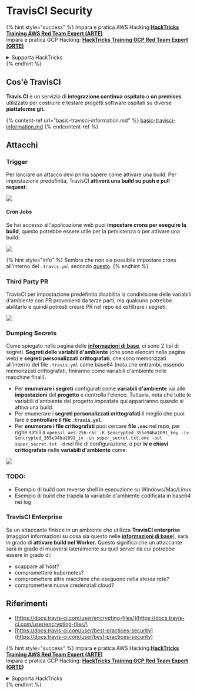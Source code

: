 # TravisCI Security

{% hint style="success" %}
Impara e pratica AWS Hacking:<img src="/.gitbook/assets/image.png" alt="" data-size="line">[**HackTricks Training AWS Red Team Expert (ARTE)**](https://training.hacktricks.xyz/courses/arte)<img src="/.gitbook/assets/image.png" alt="" data-size="line">\
Impara e pratica GCP Hacking: <img src="/.gitbook/assets/image (2).png" alt="" data-size="line">[**HackTricks Training GCP Red Team Expert (GRTE)**<img src="/.gitbook/assets/image (2).png" alt="" data-size="line">](https://training.hacktricks.xyz/courses/grte)

<details>

<summary>Supporta HackTricks</summary>

* Controlla i [**piani di abbonamento**](https://github.com/sponsors/carlospolop)!
* **Unisciti al** 💬 [**gruppo Discord**](https://discord.gg/hRep4RUj7f) o al [**gruppo telegram**](https://t.me/peass) o **seguici** su **Twitter** 🐦 [**@hacktricks\_live**](https://twitter.com/hacktricks\_live)**.**
* **Condividi trucchi di hacking inviando PR ai repo github di** [**HackTricks**](https://github.com/carlospolop/hacktricks) e [**HackTricks Cloud**](https://github.com/carlospolop/hacktricks-cloud).

</details>
{% endhint %}

## Cos'è TravisCI

**Travis CI** è un servizio di **integrazione continua** **ospitato** o **on premises** utilizzato per costruire e testare progetti software ospitati su diverse **piattaforme git**.

{% content-ref url="basic-travisci-information.md" %}
[basic-travisci-information.md](basic-travisci-information.md)
{% endcontent-ref %}

## Attacchi

### Trigger

Per lanciare un attacco devi prima sapere come attivare una build. Per impostazione predefinita, TravisCI **attiverà una build su push e pull request**:

![](<../../.gitbook/assets/image (145).png>)

#### Cron Jobs

Se hai accesso all'applicazione web puoi **impostare crons per eseguire la build**, questo potrebbe essere utile per la persistenza o per attivare una build:

![](<../../.gitbook/assets/image (243).png>)

{% hint style="info" %}
Sembra che non sia possibile impostare crons all'interno del `.travis.yml` secondo [questo](https://github.com/travis-ci/travis-ci/issues/9162).
{% endhint %}

### Third Party PR

TravisCI per impostazione predefinita disabilita la condivisione delle variabili d'ambiente con PR provenienti da terze parti, ma qualcuno potrebbe abilitarlo e quindi potresti creare PR nel repo ed esfiltrare i segreti:

![](<../../.gitbook/assets/image (208).png>)

### Dumping Secrets

Come spiegato nella pagina delle [**informazioni di base**](basic-travisci-information.md), ci sono 2 tipi di segreti. **Segreti delle variabili d'ambiente** (che sono elencati nella pagina web) e **segreti personalizzati crittografati**, che sono memorizzati all'interno del file `.travis.yml` come base64 (nota che entrambi, essendo memorizzati crittografati, finiranno come variabili d'ambiente nelle macchine finali).

* Per **enumerare i segreti** configurati come **variabili d'ambiente** vai alle **impostazioni** del **progetto** e controlla l'elenco. Tuttavia, nota che tutte le variabili d'ambiente del progetto impostate qui appariranno quando si attiva una build.
* Per enumerare i **segreti personalizzati crittografati** il meglio che puoi fare è **controllare il file `.travis.yml`**.
* Per **enumerare i file crittografati** puoi cercare **file `.enc`** nel repo, per righe simili a `openssl aes-256-cbc -K $encrypted_355e94ba1091_key -iv $encrypted_355e94ba1091_iv -in super_secret.txt.enc -out super_secret.txt -d` nel file di configurazione, o per **iv e chiavi crittografate** nelle **variabili d'ambiente** come:

![](<../../.gitbook/assets/image (81).png>)

### TODO:

* Esempio di build con reverse shell in esecuzione su Windows/Mac/Linux
* Esempio di build che trapela la variabile d'ambiente codificata in base64 nei log

### TravisCI Enterprise

Se un attaccante finisce in un ambiente che utilizza **TravisCI enterprise** (maggiori informazioni su cosa sia questo nelle [**informazioni di base**](basic-travisci-information.md#travisci-enterprise)), sarà in grado di **attivare build nel Worker.** Questo significa che un attaccante sarà in grado di muoversi lateralmente su quel server da cui potrebbe essere in grado di:

* scappare all'host?
* compromettere kubernetes?
* compromettere altre macchine che eseguono nella stessa rete?
* compromettere nuove credenziali cloud?

## Riferimenti

* [https://docs.travis-ci.com/user/encrypting-files/](https://docs.travis-ci.com/user/encrypting-files/)
* [https://docs.travis-ci.com/user/best-practices-security](https://docs.travis-ci.com/user/best-practices-security)

{% hint style="success" %}
Impara e pratica AWS Hacking:<img src="/.gitbook/assets/image.png" alt="" data-size="line">[**HackTricks Training AWS Red Team Expert (ARTE)**](https://training.hacktricks.xyz/courses/arte)<img src="/.gitbook/assets/image.png" alt="" data-size="line">\
Impara e pratica GCP Hacking: <img src="/.gitbook/assets/image (2).png" alt="" data-size="line">[**HackTricks Training GCP Red Team Expert (GRTE)**<img src="/.gitbook/assets/image (2).png" alt="" data-size="line">](https://training.hacktricks.xyz/courses/grte)

<details>

<summary>Supporta HackTricks</summary>

* Controlla i [**piani di abbonamento**](https://github.com/sponsors/carlospolop)!
* **Unisciti al** 💬 [**gruppo Discord**](https://discord.gg/hRep4RUj7f) o al [**gruppo telegram**](https://t.me/peass) o **seguici** su **Twitter** 🐦 [**@hacktricks\_live**](https://twitter.com/hacktricks\_live)**.**
* **Condividi trucchi di hacking inviando PR ai repo github di** [**HackTricks**](https://github.com/carlospolop/hacktricks) e [**HackTricks Cloud**](https://github.com/carlospolop/hacktricks-cloud).

</details>
{% endhint %}
